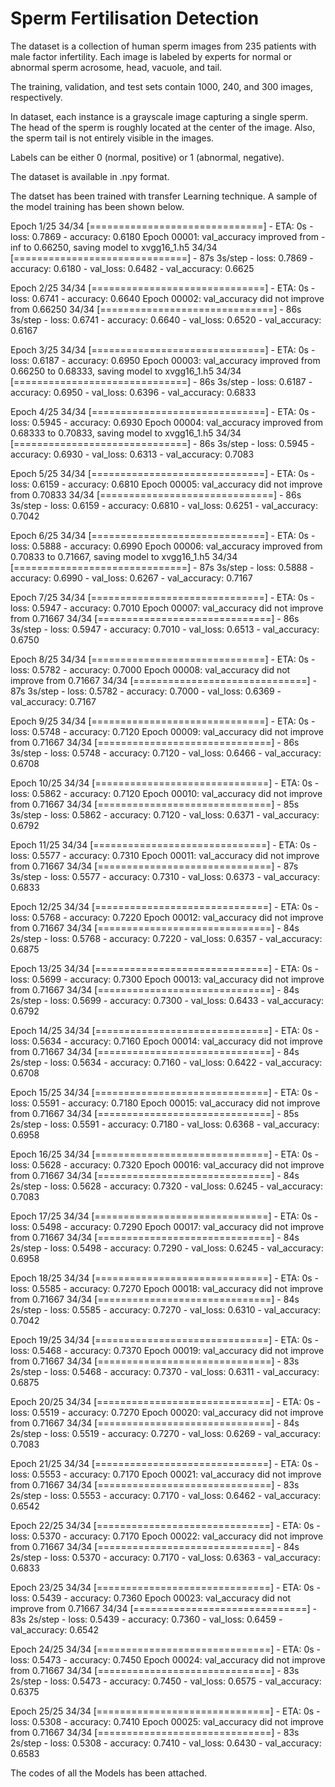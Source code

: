 # Sperm Fertilisation Detection

The dataset is a collection of human sperm images from 235 patients with male factor infertility. Each image is labeled by experts for normal or abnormal sperm acrosome, head, vacuole, and tail.

The training, validation, and test sets contain 1000, 240, and 300 images, respectively.


In dataset, each instance is a grayscale image capturing a single sperm. The head of the sperm is roughly located at the center of the image. Also, the sperm tail is not entirely visible in the images.

Labels can be either 0 (normal, positive) or 1 (abnormal, negative).

The dataset is available in .npy format.

The datset has been trained with transfer Learning technique. A sample of the model training has been shown below.

Epoch 1/25
34/34 [==============================] - ETA: 0s - loss: 0.7869 - accuracy: 0.6180
Epoch 00001: val_accuracy improved from -inf to 0.66250, saving model to xvgg16_1.h5
34/34 [==============================] - 87s 3s/step - loss: 0.7869 - accuracy: 0.6180 - val_loss: 0.6482 - val_accuracy: 0.6625

Epoch 2/25
34/34 [==============================] - ETA: 0s - loss: 0.6741 - accuracy: 0.6640
Epoch 00002: val_accuracy did not improve from 0.66250
34/34 [==============================] - 86s 3s/step - loss: 0.6741 - accuracy: 0.6640 - val_loss: 0.6520 - val_accuracy: 0.6167

Epoch 3/25
34/34 [==============================] - ETA: 0s - loss: 0.6187 - accuracy: 0.6950
Epoch 00003: val_accuracy improved from 0.66250 to 0.68333, saving model to xvgg16_1.h5
34/34 [==============================] - 86s 3s/step - loss: 0.6187 - accuracy: 0.6950 - val_loss: 0.6396 - val_accuracy: 0.6833

Epoch 4/25
34/34 [==============================] - ETA: 0s - loss: 0.5945 - accuracy: 0.6930
Epoch 00004: val_accuracy improved from 0.68333 to 0.70833, saving model to xvgg16_1.h5
34/34 [==============================] - 86s 3s/step - loss: 0.5945 - accuracy: 0.6930 - val_loss: 0.6313 - val_accuracy: 0.7083

Epoch 5/25
34/34 [==============================] - ETA: 0s - loss: 0.6159 - accuracy: 0.6810
Epoch 00005: val_accuracy did not improve from 0.70833
34/34 [==============================] - 86s 3s/step - loss: 0.6159 - accuracy: 0.6810 - val_loss: 0.6251 - val_accuracy: 0.7042

Epoch 6/25
34/34 [==============================] - ETA: 0s - loss: 0.5888 - accuracy: 0.6990
Epoch 00006: val_accuracy improved from 0.70833 to 0.71667, saving model to xvgg16_1.h5
34/34 [==============================] - 87s 3s/step - loss: 0.5888 - accuracy: 0.6990 - val_loss: 0.6267 - val_accuracy: 0.7167

Epoch 7/25
34/34 [==============================] - ETA: 0s - loss: 0.5947 - accuracy: 0.7010
Epoch 00007: val_accuracy did not improve from 0.71667
34/34 [==============================] - 86s 3s/step - loss: 0.5947 - accuracy: 0.7010 - val_loss: 0.6513 - val_accuracy: 0.6750

Epoch 8/25
34/34 [==============================] - ETA: 0s - loss: 0.5782 - accuracy: 0.7000
Epoch 00008: val_accuracy did not improve from 0.71667
34/34 [==============================] - 87s 3s/step - loss: 0.5782 - accuracy: 0.7000 - val_loss: 0.6369 - val_accuracy: 0.7167

Epoch 9/25
34/34 [==============================] - ETA: 0s - loss: 0.5748 - accuracy: 0.7120
Epoch 00009: val_accuracy did not improve from 0.71667
34/34 [==============================] - 86s 3s/step - loss: 0.5748 - accuracy: 0.7120 - val_loss: 0.6466 - val_accuracy: 0.6708

Epoch 10/25
34/34 [==============================] - ETA: 0s - loss: 0.5862 - accuracy: 0.7120
Epoch 00010: val_accuracy did not improve from 0.71667
34/34 [==============================] - 85s 3s/step - loss: 0.5862 - accuracy: 0.7120 - val_loss: 0.6371 - val_accuracy: 0.6792

Epoch 11/25
34/34 [==============================] - ETA: 0s - loss: 0.5577 - accuracy: 0.7310
Epoch 00011: val_accuracy did not improve from 0.71667
34/34 [==============================] - 87s 3s/step - loss: 0.5577 - accuracy: 0.7310 - val_loss: 0.6373 - val_accuracy: 0.6833

Epoch 12/25
34/34 [==============================] - ETA: 0s - loss: 0.5768 - accuracy: 0.7220
Epoch 00012: val_accuracy did not improve from 0.71667
34/34 [==============================] - 84s 2s/step - loss: 0.5768 - accuracy: 0.7220 - val_loss: 0.6357 - val_accuracy: 0.6875

Epoch 13/25
34/34 [==============================] - ETA: 0s - loss: 0.5699 - accuracy: 0.7300
Epoch 00013: val_accuracy did not improve from 0.71667
34/34 [==============================] - 84s 2s/step - loss: 0.5699 - accuracy: 0.7300 - val_loss: 0.6433 - val_accuracy: 0.6792

Epoch 14/25
34/34 [==============================] - ETA: 0s - loss: 0.5634 - accuracy: 0.7160
Epoch 00014: val_accuracy did not improve from 0.71667
34/34 [==============================] - 84s 2s/step - loss: 0.5634 - accuracy: 0.7160 - val_loss: 0.6422 - val_accuracy: 0.6708

Epoch 15/25
34/34 [==============================] - ETA: 0s - loss: 0.5591 - accuracy: 0.7180
Epoch 00015: val_accuracy did not improve from 0.71667
34/34 [==============================] - 85s 2s/step - loss: 0.5591 - accuracy: 0.7180 - val_loss: 0.6368 - val_accuracy: 0.6958

Epoch 16/25
34/34 [==============================] - ETA: 0s - loss: 0.5628 - accuracy: 0.7320
Epoch 00016: val_accuracy did not improve from 0.71667
34/34 [==============================] - 84s 2s/step - loss: 0.5628 - accuracy: 0.7320 - val_loss: 0.6245 - val_accuracy: 0.7083

Epoch 17/25
34/34 [==============================] - ETA: 0s - loss: 0.5498 - accuracy: 0.7290
Epoch 00017: val_accuracy did not improve from 0.71667
34/34 [==============================] - 84s 2s/step - loss: 0.5498 - accuracy: 0.7290 - val_loss: 0.6245 - val_accuracy: 0.6958

Epoch 18/25
34/34 [==============================] - ETA: 0s - loss: 0.5585 - accuracy: 0.7270
Epoch 00018: val_accuracy did not improve from 0.71667
34/34 [==============================] - 84s 2s/step - loss: 0.5585 - accuracy: 0.7270 - val_loss: 0.6310 - val_accuracy: 0.7042

Epoch 19/25
34/34 [==============================] - ETA: 0s - loss: 0.5468 - accuracy: 0.7370
Epoch 00019: val_accuracy did not improve from 0.71667
34/34 [==============================] - 83s 2s/step - loss: 0.5468 - accuracy: 0.7370 - val_loss: 0.6311 - val_accuracy: 0.6875

Epoch 20/25
34/34 [==============================] - ETA: 0s - loss: 0.5519 - accuracy: 0.7270
Epoch 00020: val_accuracy did not improve from 0.71667
34/34 [==============================] - 84s 2s/step - loss: 0.5519 - accuracy: 0.7270 - val_loss: 0.6269 - val_accuracy: 0.7083

Epoch 21/25
34/34 [==============================] - ETA: 0s - loss: 0.5553 - accuracy: 0.7170
Epoch 00021: val_accuracy did not improve from 0.71667
34/34 [==============================] - 83s 2s/step - loss: 0.5553 - accuracy: 0.7170 - val_loss: 0.6462 - val_accuracy: 0.6542

Epoch 22/25
34/34 [==============================] - ETA: 0s - loss: 0.5370 - accuracy: 0.7170
Epoch 00022: val_accuracy did not improve from 0.71667
34/34 [==============================] - 84s 2s/step - loss: 0.5370 - accuracy: 0.7170 - val_loss: 0.6363 - val_accuracy: 0.6833

Epoch 23/25
34/34 [==============================] - ETA: 0s - loss: 0.5439 - accuracy: 0.7360
Epoch 00023: val_accuracy did not improve from 0.71667
34/34 [==============================] - 83s 2s/step - loss: 0.5439 - accuracy: 0.7360 - val_loss: 0.6459 - val_accuracy: 0.6542

Epoch 24/25
34/34 [==============================] - ETA: 0s - loss: 0.5473 - accuracy: 0.7450
Epoch 00024: val_accuracy did not improve from 0.71667
34/34 [==============================] - 83s 2s/step - loss: 0.5473 - accuracy: 0.7450 - val_loss: 0.6575 - val_accuracy: 0.6375

Epoch 25/25
34/34 [==============================] - ETA: 0s - loss: 0.5308 - accuracy: 0.7410
Epoch 00025: val_accuracy did not improve from 0.71667
34/34 [==============================] - 83s 2s/step - loss: 0.5308 - accuracy: 0.7410 - val_loss: 0.6430 - val_accuracy: 0.6583

The codes of all the Models has been attached.
